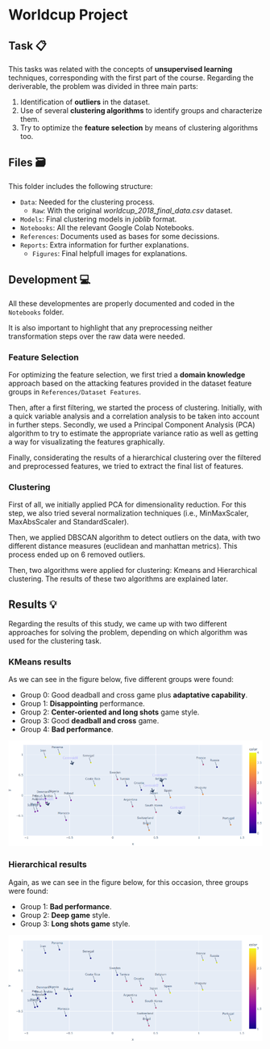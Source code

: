 # Worldcup Project
## Task 📋
This tasks was related with the concepts of **unsupervised learning** techniques, corresponding with the first part of the course. Regarding the deriverable, the problem was divided in three main parts:
1. Identification of **outliers** in the dataset.
2. Use of several **clustering algorithms** to identify groups and characterize them.
3. Try to optimize the **feature selection** by means of clustering algorithms too.

## Files 🗃️
This folder includes the following structure:
- `Data`: Needed for the clustering process.
    - `Raw`: With the original _worldcup_2018_final_data.csv_ dataset.
- `Models`: Final clustering models in _joblib_ format.
- `Notebooks`: All the relevant Google Colab Notebooks.
- `References`: Documents used as bases for some decissions.
- `Reports`: Extra information for further explanations.
    - `Figures`: Final helpfull images for explanations.

## Development 💻
All these developmentes are properly documented and coded in the `Notebooks` folder.

It is also important to highlight that any preprocessing neither transformation steps over the raw data were needed.
### Feature Selection
For optimizing the feature selection, we first tried a **domain knowledge** approach based on the attacking features provided in the dataset feature groups in `References/Dataset Features`. 

Then, after a first filtering, we started the process of clustering. Initially, with a quick variable analysis and a correlation analysis to be taken into account in further steps. Secondly, we used a Principal Component Analysis (PCA) algorithm to try to estimate the appropriate variance ratio as well as getting a way for visualizating the features graphically.

Finally, considerating the results of a hierarchical clustering over the filtered and preprocessed features, we tried to extract the final list of features.

### Clustering
First of all, we initially applied PCA for dimensionality reduction. For this step, we also tried several normalization techniques (i.e., MinMaxScaler, MaxAbsScaler and StandardScaler).

Then, we applied DBSCAN algorithm to detect outliers on the data, with two different distance measures (euclidean and manhattan metrics). This process ended up on 6 removed outliers.

Then, two algorithms were applied for clustering: Kmeans and Hierarchical clustering. The results of these two algorithms are explained later.

## Results 💡
Regarding the results of this study, we came up with two different approaches for solving the problem, depending on which algorithm was used for the clustering task.

### KMeans results
As we can see in the figure below, five different groups were found:
- Group 0: Good deadball and cross game plus **adaptative capability**.
- Group 1: **Disappointing** performance.
- Group 2: **Center-oriented and long shots** game style.
- Group 3: Good **deadball and cross** game.
- Group 4: **Bad performance**.

![Figure 1](https://github.com/SergioJF10/MLT-ESI-UCLM_CIS/blob/main/worldcup/Reports/Figures/Kmeans_results.png)

### Hierarchical results
Again, as we can see in the figure below, for this occasion, three groups were found:
- Group 1: **Bad performance**.
- Group 2: **Deep game** style.
- Group 3: **Long shots game** style.

![Figure 2](https://github.com/SergioJF10/MLT-ESI-UCLM_CIS/blob/main/worldcup/Reports/Figures/Hierarchical_results.png)